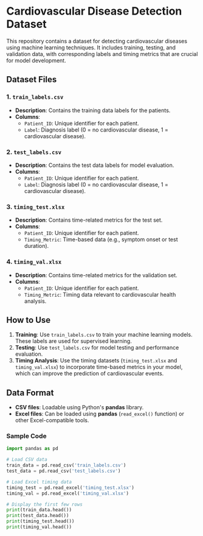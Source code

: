 # Cardiovascular Disease Detection Dataset

This repository contains a dataset for detecting cardiovascular diseases using machine learning techniques. It includes training, testing, and validation data, with corresponding labels and timing metrics that are crucial for model development.

## Dataset Files

### 1. `train_labels.csv`
- **Description**: Contains the training data labels for the patients.
- **Columns**:
  - `Patient_ID`: Unique identifier for each patient.
  - `Label`: Diagnosis label (0 = no cardiovascular disease, 1 = cardiovascular disease).

### 2. `test_labels.csv`
- **Description**: Contains the test data labels for model evaluation.
- **Columns**:
  - `Patient_ID`: Unique identifier for each patient.
  - `Label`: Diagnosis label (0 = no cardiovascular disease, 1 = cardiovascular disease).

### 3. `timing_test.xlsx`
- **Description**: Contains time-related metrics for the test set.
- **Columns**:
  - `Patient_ID`: Unique identifier for each patient.
  - `Timing_Metric`: Time-based data (e.g., symptom onset or test duration).

### 4. `timing_val.xlsx`
- **Description**: Contains time-related metrics for the validation set.
- **Columns**:
  - `Patient_ID`: Unique identifier for each patient.
  - `Timing_Metric`: Timing data relevant to cardiovascular health analysis.

## How to Use

1. **Training**: Use `train_labels.csv` to train your machine learning models. These labels are used for supervised learning.
2. **Testing**: Use `test_labels.csv` for model testing and performance evaluation.
3. **Timing Analysis**: Use the timing datasets (`timing_test.xlsx` and `timing_val.xlsx`) to incorporate time-based metrics in your model, which can improve the prediction of cardiovascular events.

## Data Format

- **CSV files**: Loadable using Python's **pandas** library.
- **Excel files**: Can be loaded using **pandas** (`read_excel()` function) or other Excel-compatible tools.

### Sample Code

```python
import pandas as pd

# Load CSV data
train_data = pd.read_csv('train_labels.csv')
test_data = pd.read_csv('test_labels.csv')

# Load Excel timing data
timing_test = pd.read_excel('timing_test.xlsx')
timing_val = pd.read_excel('timing_val.xlsx')

# Display the first few rows
print(train_data.head())
print(test_data.head())
print(timing_test.head())
print(timing_val.head())
